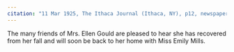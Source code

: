 ```yaml
---
citation: "11 Mar 1925, The Ithaca Journal (Ithaca, NY), p12, newspapers.com"
---
```

The many friends of Mrs. Ellen Gould are pleased to hear she has recovered from her fall and will soon be back to her home with Miss Emily Mills.